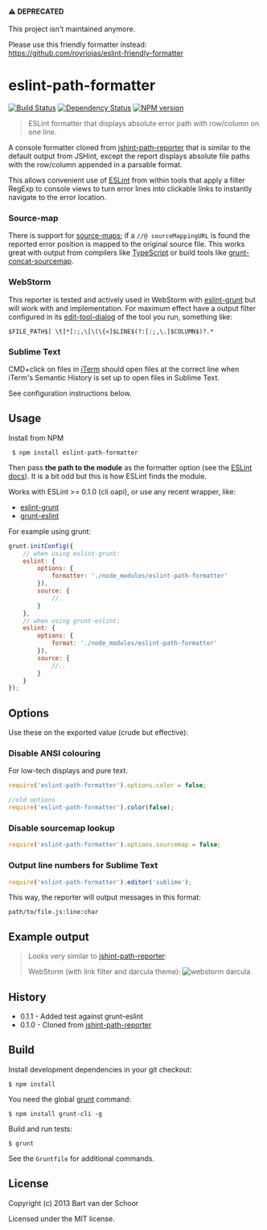 #### :warning: DEPRECATED

This project isn't maintained anymore.

Please use this friendly formatter instead: https://github.com/royriojas/eslint-friendly-formatter

# eslint-path-formatter

[![Build Status](https://secure.travis-ci.org/Bartvds/eslint-path-formatter.png?branch=master)](http://travis-ci.org/Bartvds/eslint-path-formatter) [![Dependency Status](https://gemnasium.com/Bartvds/eslint-path-formatter.png)](https://gemnasium.com/Bartvds/eslint-path-formatter) [![NPM version](https://badge.fury.io/js/eslint-path-formatter.png)](http://badge.fury.io/js/eslint-path-formatter)

> ESLint formatter that displays absolute error path with row/column on one line.

A console formatter cloned from [jshint-path-reporter](https://github.com/Bartvds/jshint-path-reporter) that is similar to the default output from JSHint, except the report displays absolute file paths with the row/column appended in a parsable format.

This allows convenient use of [ESLint](https://github.com/nzakas/eslint) from within tools that apply a filter RegExp to console views to turn error lines into clickable links to instantly navigate to the error location.

### Source-map

There is support for [source-maps](https://github.com/mozilla/source-map); if a `//@ sourceMappingURL` is found the reported error position is mapped to the original source file. This works great with output from compilers like [TypeScript](http://www.typescriptlang.org/) or build tools like [grunt-concat-sourcemap](https://github.com/kozy4324/grunt-concat-sourcemap).

### WebStorm

This reporter is tested and actively used in WebStorm with [eslint-grunt](https://github.com/iancmyers/eslint-grunt) but will work with and implementation. For maximum effect have a output filter configured in its [edit-tool-dialog](https://www.jetbrains.com/webstorm/webhelp/edit-tool-dialog.html) of the tool you run, something like:

````
$FILE_PATH$[ \t]*[:;,\[\(\{<]$LINE$(?:[:;,\.]$COLUMN$)?.*
````

### Sublime Text

CMD+click on files in [iTerm](https://www.iterm2.com/) should open files at the correct line when iTerm's Semantic History is set up to open files in Sublime Text.

See configuration instructions below.

## Usage

Install from NPM

````
 $ npm install eslint-path-formatter
````

Then pass **the path to the module** as the formatter option (see the [ESLint docs](https://github.com/nzakas/eslint/tree/master/docs/command-line-interface)). It is a bit odd but this is how ESLint finds the module.  

Works with ESLint >= 0.1.0 (cli oapi), or use any recent wrapper, like:

* [eslint-grunt](https://github.com/iancmyers/eslint-grunt)
* [grunt-eslint](https://github.com/sindresorhus/grunt-eslint)

For example using grunt:

````js
grunt.initConfig({
	// when using eslint-grunt:
	eslint: {
		options: {
			formatter: './node_modules/eslint-path-formatter'
		}),
		source: {
			//..
		}
	},
	// when using grunt-eslint:
	eslint: {
		options: {
			format: './node_modules/eslint-path-formatter'
		}),
		source: {
			//..
		}
	}
});
````

## Options

Use these on the exported value (crude but effective):

### Disable ANSI colouring

For low-tech displays and pure text.

````js
require('eslint-path-formatter').options.color = false;

//old options
require('eslint-path-formatter').color(false);
````

### Disable sourcemap lookup

````js
require('eslint-path-formatter').options.sourcemap = false;
````

### Output line numbers for Sublime Text

```js
require('eslint-path-formatter').editor('sublime');
```

This way, the reporter will output messages in this format:

```
path/to/file.js:line:char
```

## Example output

> Looks very similar to [jshint-path-reporter](https://github.com/Bartvds/jshint-path-reporter):
>  
> WebStorm (with link filter and darcula theme):
> ![webstorm darcula](https://raw.github.com/Bartvds/jshint-path-reporter/master/media/example_output_webstorm.png)

## History

* 0.1.1 - Added test against grunt-eslint
* 0.1.0 - Cloned from [jshint-path-reporter](https://github.com/Bartvds/jshint-path-reporter)

## Build

Install development dependencies in your git checkout:
````
$ npm install
````

You need the global [grunt](http://gruntjs.com) command:
````
$ npm install grunt-cli -g
````

Build and run tests:
````
$ grunt
````

See the `Gruntfile` for additional commands.

## License

Copyright (c) 2013 Bart van der Schoor

Licensed under the MIT license.

